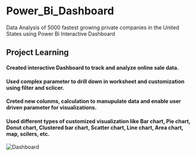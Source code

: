 # Power_Bi_Dashboard
Data Analysis of 5000 fastest growing private companies in the United States using Power Bi Interactive Dashboard
## Project Learning
#### Created interactive Dashboard to track and analyze online sale data.
#### Used complex parameter to drill down in worksheet and customization using filter and sclicer.
#### Creted new colunms, calculation to manupulate data and enable user driven parameter for visualizations.
#### Used different types of customized visualization like Bar chart, Pie chart, Donut chart, Clustered bar chart, Scatter chart, Line chart, Area chart, map, scilers, etc.
![Dashboard](https://github.com/jitendra-40078/Power_Bi_Dashboard/assets/77274375/be239dfa-dee5-4d10-bf59-c4999cb45fcf)

